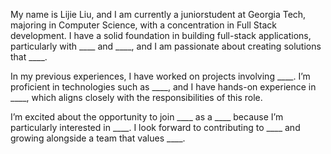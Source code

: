 My name is Lijie Liu, and I am currently a juniorstudent at Georgia Tech, majoring in Computer Science, with a concentration in Full Stack development. I have a solid foundation in building full-stack applications, particularly with ____ and ____, and I am passionate about creating solutions that ____.

In my previous experiences, I have worked on projects involving ____. I’m proficient in technologies such as ____, and I have hands-on experience in ____, which aligns closely with the responsibilities of this role.

I’m excited about the opportunity to join ____ as a ____ because I’m particularly interested in ____. I look forward to contributing to ____ and growing alongside a team that values ____.

